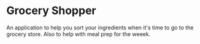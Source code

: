 # Grocery Shopper

An application to help you sort your ingredients when it's time to go to the grocery store. Also to help with meal prep for the weeek.
